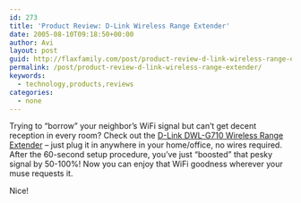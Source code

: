 ```yaml
---
id: 273
title: 'Product Review: D-Link Wireless Range Extender'
date: 2005-08-10T09:18:50+00:00
author: Avi
layout: post
guid: http://flaxfamily.com/post/product-review-d-link-wireless-range-extender/
permalink: /post/product-review-d-link-wireless-range-extender/
keywords:
  - technology,products,reviews
categories:
  - none
---
```

Trying to &#8220;borrow&#8221; your neighbor&#8217;s WiFi signal but can&#8217;t get decent reception in every room? Check out the [D-Link DWL-G710 Wireless Range Extender](http://www.amazon.com/exec/obidos/tg/detail/-/B0006698SS/) &#8211; just plug it in anywhere in your home/office, no wires required. After the 60-second setup procedure, you&#8217;ve just &#8220;boosted&#8221; that pesky signal by 50-100%! Now you can enjoy that WiFi goodness wherever your muse requests it.

Nice!